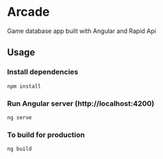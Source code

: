 # Arcade

Game database app built with Angular and Rapid Api

## Usage

### Install dependencies

```
npm install
```

### Run Angular server (http://localhost:4200)

```
ng serve
```

### To build for production

```
ng build
```
